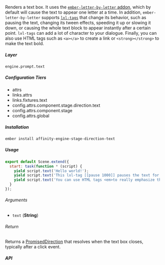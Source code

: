 Renders a text box. It uses the [`ember-letter-by-letter` addon](http://null-null-null.github.io/ember-letter-by-letter/), which by default will cause the text to appear one letter at a time. In addition, `ember-letter-by-letter` supports [`lxl-tags`](http://null-null-null.github.io/ember-letter-by-letter/#/lxl-tags) that change its behavior, such as pausing the text, changing its tween effects, speeding it up or slowing it down, or causing the whole text block to appear instantly after a certain point. `lxl-tags` can add a lot of character to your dialogue. Finally, you can also use HTML tags such as `<a></a>` to create a link or `<strong></strong>` to make the text bold.

##### Layer

`engine.prompt.text`

##### Configuration Tiers

* attrs
* links.attrs
* links.fixtures.text
* config.attrs.component.stage.direction.text
* config.attrs.component.stage
* config.attrs.global

##### Installation

```bash
ember install affinity-engine-stage-direction-text
```

##### Usage

```js
export default Scene.extend({
  start: task(function * (script) {
    yield script.text('Hello world!');
    yield script.text('This lxl-tag [[pause 1000]] pauses the text for 1000 milliseconds.');
    yield script.text('You can use HTML tags <em>to really emphasize things</em> or to link to websites like <a href="http://google.com">Google</a>.')
  }
});
```

###### Arguments

* `text` (**String**)

###### Return

Returns a [PromisedDirection](#/api/stage/directions?anchor=promised_direction) that resolves when the text box closes, typically after a click event.

##### API
